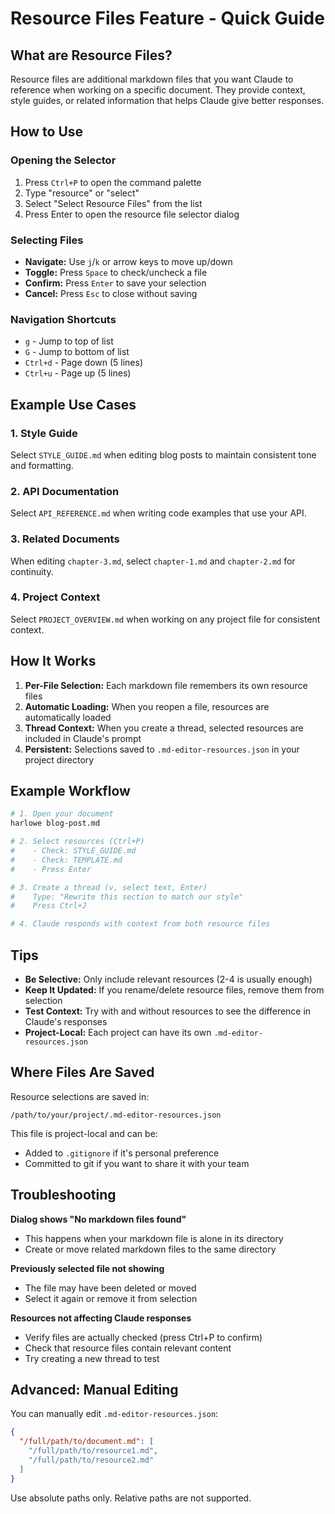 # Resource Files Feature - Quick Guide

## What are Resource Files?

Resource files are additional markdown files that you want Claude to reference when working on a specific document. They provide context, style guides, or related information that helps Claude give better responses.

## How to Use

### Opening the Selector
1. Press `Ctrl+P` to open the command palette
2. Type "resource" or "select"
3. Select "Select Resource Files" from the list
4. Press Enter to open the resource file selector dialog

### Selecting Files
- **Navigate:** Use `j`/`k` or arrow keys to move up/down
- **Toggle:** Press `Space` to check/uncheck a file
- **Confirm:** Press `Enter` to save your selection
- **Cancel:** Press `Esc` to close without saving

### Navigation Shortcuts
- `g` - Jump to top of list
- `G` - Jump to bottom of list
- `Ctrl+d` - Page down (5 lines)
- `Ctrl+u` - Page up (5 lines)

## Example Use Cases

### 1. Style Guide
Select `STYLE_GUIDE.md` when editing blog posts to maintain consistent tone and formatting.

### 2. API Documentation
Select `API_REFERENCE.md` when writing code examples that use your API.

### 3. Related Documents
When editing `chapter-3.md`, select `chapter-1.md` and `chapter-2.md` for continuity.

### 4. Project Context
Select `PROJECT_OVERVIEW.md` when working on any project file for consistent context.

## How It Works

1. **Per-File Selection:** Each markdown file remembers its own resource files
2. **Automatic Loading:** When you reopen a file, resources are automatically loaded
3. **Thread Context:** When you create a thread, selected resources are included in Claude's prompt
4. **Persistent:** Selections saved to `.md-editor-resources.json` in your project directory

## Example Workflow

```bash
# 1. Open your document
harlowe blog-post.md

# 2. Select resources (Ctrl+P)
#    - Check: STYLE_GUIDE.md
#    - Check: TEMPLATE.md
#    - Press Enter

# 3. Create a thread (v, select text, Enter)
#    Type: "Rewrite this section to match our style"
#    Press Ctrl+J

# 4. Claude responds with context from both resource files
```

## Tips

- **Be Selective:** Only include relevant resources (2-4 is usually enough)
- **Keep It Updated:** If you rename/delete resource files, remove them from selection
- **Test Context:** Try with and without resources to see the difference in Claude's responses
- **Project-Local:** Each project can have its own `.md-editor-resources.json`

## Where Files Are Saved

Resource selections are saved in:
```
/path/to/your/project/.md-editor-resources.json
```

This file is project-local and can be:
- Added to `.gitignore` if it's personal preference
- Committed to git if you want to share it with your team

## Troubleshooting

**Dialog shows "No markdown files found"**
- This happens when your markdown file is alone in its directory
- Create or move related markdown files to the same directory

**Previously selected file not showing**
- The file may have been deleted or moved
- Select it again or remove it from selection

**Resources not affecting Claude responses**
- Verify files are actually checked (press Ctrl+P to confirm)
- Check that resource files contain relevant content
- Try creating a new thread to test

## Advanced: Manual Editing

You can manually edit `.md-editor-resources.json`:

```json
{
  "/full/path/to/document.md": [
    "/full/path/to/resource1.md",
    "/full/path/to/resource2.md"
  ]
}
```

Use absolute paths only. Relative paths are not supported.
